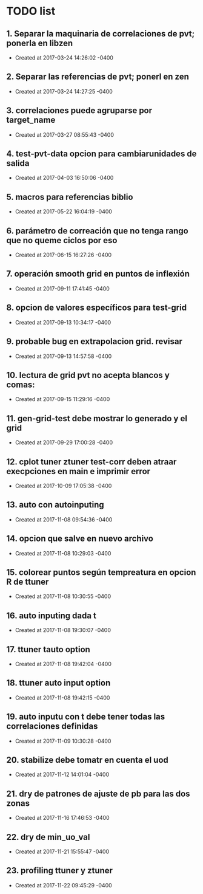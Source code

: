 # TODO list
## 1. Separar la maquinaria de correlaciones de pvt; ponerla en libzen
- Created at   2017-03-24 14:26:02 -0400

## 2. Separar las referencias de pvt; ponerl en zen
- Created at   2017-03-24 14:27:25 -0400

## 3. correlaciones puede agruparse por target_name
- Created at   2017-03-27 08:55:43 -0400

## 4. test-pvt-data opcion para cambiarunidades de salida
- Created at   2017-04-03 16:50:06 -0400

## 5. macros para referencias biblio
- Created at   2017-05-22 16:04:19 -0400

## 6. parámetro de correación que no tenga rango que no queme ciclos por eso
- Created at   2017-06-15 16:27:26 -0400

## 7. operación smooth grid en puntos de inflexión
- Created at   2017-09-11 17:41:45 -0400

## 8. opcion de valores específicos para test-grid
- Created at   2017-09-13 10:34:17 -0400

## 9. probable bug en extrapolacion grid. revisar
- Created at   2017-09-13 14:57:58 -0400

## 10. lectura de grid pvt no acepta blancos y comas:
- Created at   2017-09-15 11:29:16 -0400

## 11. gen-grid-test debe mostrar lo generado y el grid
- Created at   2017-09-29 17:00:28 -0400

## 12. cplot tuner ztuner test-corr deben atraar execpciones en main  e imprimir error
- Created at   2017-10-09 17:05:38 -0400

## 13. auto con autoinputing
- Created at   2017-11-08 09:54:36 -0400

## 14. opcion que salve en nuevo archivo
- Created at   2017-11-08 10:29:03 -0400

## 15. colorear puntos según tempreatura en opcion R de ttuner
- Created at   2017-11-08 10:30:55 -0400

## 16. auto inputing dada t
- Created at   2017-11-08 19:30:07 -0400

## 17. ttuner tauto option
- Created at   2017-11-08 19:42:04 -0400

## 18. ttuner auto input option
- Created at   2017-11-08 19:42:15 -0400

## 19. auto inputu con t debe tener todas las correlaciones definidas
- Created at   2017-11-09 10:30:28 -0400

## 20. stabilize debe tomatr en cuenta el uod
- Created at   2017-11-12 14:01:04 -0400

## 21. dry de patrones de ajuste de pb para las dos zonas
- Created at   2017-11-16 17:46:53 -0400

## 22. dry de min_uo_val
- Created at   2017-11-21 15:55:47 -0400

## 23. profiling ttuner y ztuner
- Created at   2017-11-22 09:45:29 -0400

